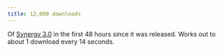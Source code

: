 ```yaml
---
title: 12,000 downloads
---
```


Of [Synergy 3.0](http://synergy.wincent.com/) in the first 48 hours since it was released. Works out to about 1 download every 14 seconds.
